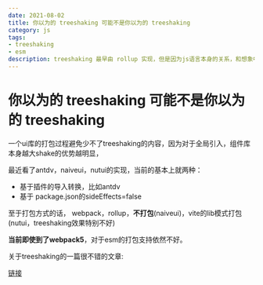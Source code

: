 ```yaml
---
date: 2021-08-02
title: 你以为的 treeshaking 可能不是你以为的 treeshaking
category: js
tags:
- treeshaking
- esm
description: treeshaking 最早由 rollup 实现，但是因为js语言本身的关系，和想象中差别还是挺大的
---
```


# 你以为的 treeshaking 可能不是你以为的 treeshaking

一个ui库的打包过程避免少不了treeshaking的内容，因为对于全局引入，组件库本身越大shake的优势越明显，

最近看了antdv，naiveui，nutui的实现，当前的基本上就两种：

- 基于插件的导入转换，比如antdv
- 基于 package.json的sideEffects=false

至于打包方式的话， webpack，rollup，**不打包**(naiveui)，vite的lib模式打包(nutui，treeshaking效果特别不好)

**当前即使到了webpack5**，对于esm的打包支持依然不好。

关于treeshaking的一篇很不错的文章:

[链接](https://github.com/wuomzfx/tree-shaking-test)
